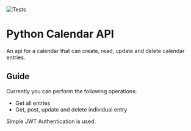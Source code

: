 ![Tests](https://github.com/RyMaDe/Py-Calendar-API/actions/workflows/ci.yaml/badge.svg)
# Python Calendar API
An api for a calendar that can create, read, update and delete calendar entries.

## Guide
Currently you can perform the following operations:

- Get all entries
- Get, post, update and delete individual entry

Simple JWT Authentication is used.